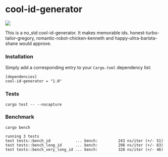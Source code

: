 
# cool-id-generator

[![](http://meritbadge.herokuapp.com/cool-id-generator)](https://crates.io/crates/cool-id-generator)

This is a no_std cool-id-generator.
It makes memorable ids.
honest-turbo-tailor-gregory, romantic-robot-chicken-kenneth and happy-ultra-barista-shane would approve.

### Installation

Simply add a corresponding entry to your `Cargo.toml` dependency list:

```toml,ignore
[dependencies]
cool-id-generator = "1.0"
```

### Tests

`cargo test -- --nocapture`

### Benchmark

`cargo bench`

```
running 3 tests
test tests::bench_id           ... bench:         243 ns/iter (+/- 51)
test tests::bench_long_id      ... bench:         298 ns/iter (+/- 63)
test tests::bench_very_long_id ... bench:         328 ns/iter (+/- 46)
```
